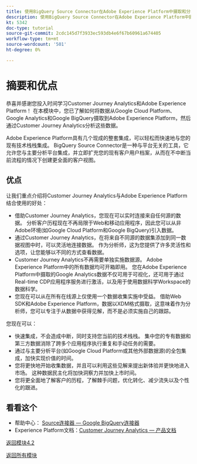 ```yaml
---
title: 使用BigQuery Source Connector在Adobe Experience Platform中摄取和分析Google Analytics数据 — 摘要
description: 使用BigQuery Source Connector在Adobe Experience Platform中摄取和分析Google Analytics数据 — 摘要
kt: 5342
doc-type: tutorial
source-git-commit: 2cdc145d7f3933ec593db4e6f67b60961a674405
workflow-type: tm+mt
source-wordcount: '501'
ht-degree: 0%

---
```


# 摘要和优点

恭喜并感谢您投入时间学习Customer Journey Analytics和Adobe Experience Platform！
在本模块中，您已了解如何将数据从Google Cloud Platform、Google Analytics和Google BigQuery摄取到Adobe Experience Platform，然后通过Customer Journey Analytics分析这些数据。

Adobe Experience Platform具有几个现成的整套集成，可以轻松而快速地与您的现有技术栈栈集成。 BigQuery Source Connector是一种与平台无关的工具，它允许您与主要分析平台集成，并立即扩充您的现有客户用户档案，从而在不中断当前流程的情况下创建更全面的客户视图。

## 优点

让我们重点介绍将Customer Journey Analytics与Adobe Experience Platform结合使用的好处：

- 借助Customer Journey Analytics，您现在可以实时连接来自任何源的数据。 分析客户历程现在不再局限于Web和移动应用程序，因此您可以从非Adobe环境(如Google Cloud Platform和Google BigQuery)引入数据。
- 通过Customer Journey Analytics，在将来自不同源的数据集添加到同一数据视图中时，可以灵活地连接数据。 作为分析师，这为您提供了许多灵活性和选项，让您能够以不同的方式查看数据。
- Customer Journey Analytics不再需要单独实施数据源。 Adobe Experience Platform中的所有数据均可开箱即用。 您在Adobe Experience Platform中摄取的Google Analytics数据不仅可用于可视化，还可用于通过Real-time CDP应用程序服务进行激活，以及用于使用数据科学Workspace的数据科学。
- 您现在可以从在所有在线源上仅使用一个数据收集实施中受益。 借助Web SDK和Adobe Experience Platform，数据以XDM格式摄取，这意味着作为分析师，您可以专注于从数据中获得见解，而不是必须实施自己的跟踪。

您现在可以：

- 快速集成，不会造成中断，同时支持您当前的技术栈栈。 集中您的专有数据和第三方数据消除了跨多个应用程序执行重复和手动任务的需要。
- 通过与主要分析平台(如Google Cloud Platform或其他外部数据源)的全包集成，加快实现价值的时间。
- 您将更快地开始收集数据，并且可以利用这些见解来提出新体验并更快地进入市场。 这种数据民主化将加快洞察力并加快上市时间。
- 您将更全面地了解客户的历程，了解棘手问题，优化转化、减少流失以及个性化的跟进。

## 看看这个

- 帮助中心： [Source连接器 — Google BigQuery连接器](https://experienceleague.adobe.com/docs/experience-platform/sources/connectors/databases/bigquery.html)
- Experience Platform文档：[Customer Journey Analytics — 产品文档](https://experienceleague.adobe.com/docs/analytics-platform/using/cja-landing.html)

[返回模块4.2](./customer-journey-analytics-bigquery-gcp.md)

[返回所有模块](./../../../overview.md)
